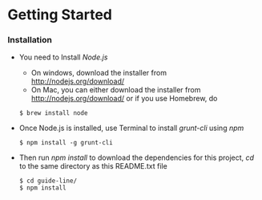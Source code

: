 # Getting Started

### Installation
- You need to Install *Node.js*
    - On windows, download the installer from http://nodejs.org/download/
    - On Mac, you can either download the installer from http://nodejs.org/download/ or if you use Homebrew, do
    
    ```
    $ brew install node
    ```
- Once Node.js is installed, use Terminal to install *grunt-cli* using *npm*

    ```
    $ npm install -g grunt-cli
    ```
- Then run *npm install* to download the dependencies for this project, *cd* to the same directory as this README.txt file

     ```
    $ cd guide-line/
    $ npm install
    ```
    

